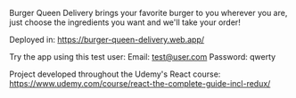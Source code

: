 Burger Queen Delivery brings your favorite burger to you wherever you are, just choose the ingredients you want and we'll take your order!

Deployed in: https://burger-queen-delivery.web.app/

Try the app using this test user:
Email: test@user.com
Password: qwerty

Project developed throughout the Udemy's React course:
https://www.udemy.com/course/react-the-complete-guide-incl-redux/
